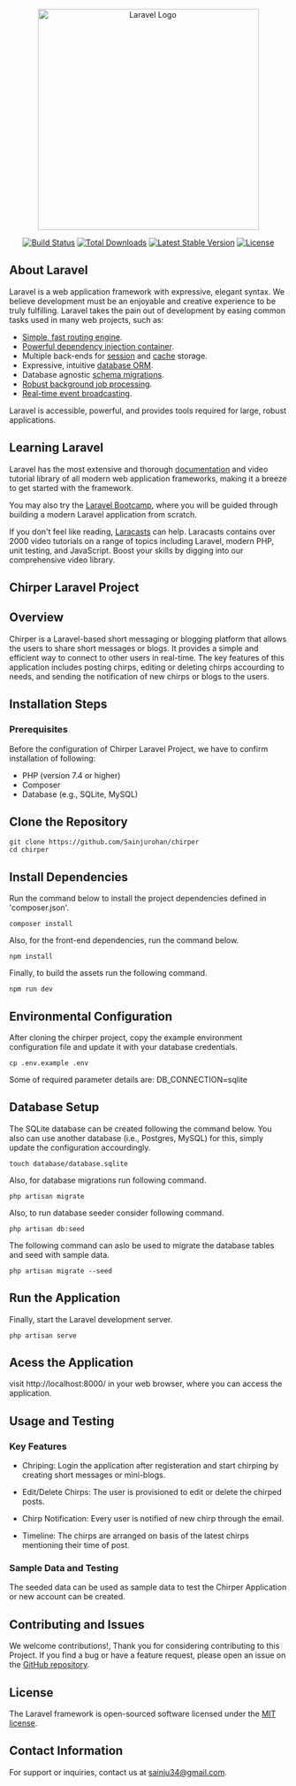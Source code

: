 <p align="center"><a href="https://laravel.com" target="_blank"><img src="https://raw.githubusercontent.com/laravel/art/master/logo-lockup/5%20SVG/2%20CMYK/1%20Full%20Color/laravel-logolockup-cmyk-red.svg" width="400" alt="Laravel Logo"></a></p>

<p align="center">
<a href="https://github.com/laravel/framework/actions"><img src="https://github.com/laravel/framework/workflows/tests/badge.svg" alt="Build Status"></a>
<a href="https://packagist.org/packages/laravel/framework"><img src="https://img.shields.io/packagist/dt/laravel/framework" alt="Total Downloads"></a>
<a href="https://packagist.org/packages/laravel/framework"><img src="https://img.shields.io/packagist/v/laravel/framework" alt="Latest Stable Version"></a>
<a href="https://packagist.org/packages/laravel/framework"><img src="https://img.shields.io/packagist/l/laravel/framework" alt="License"></a>
</p>

## About Laravel

Laravel is a web application framework with expressive, elegant syntax. We believe development must be an enjoyable and creative experience to be truly fulfilling. Laravel takes the pain out of development by easing common tasks used in many web projects, such as:

- [Simple, fast routing engine](https://laravel.com/docs/routing).
- [Powerful dependency injection container](https://laravel.com/docs/container).
- Multiple back-ends for [session](https://laravel.com/docs/session) and [cache](https://laravel.com/docs/cache) storage.
- Expressive, intuitive [database ORM](https://laravel.com/docs/eloquent).
- Database agnostic [schema migrations](https://laravel.com/docs/migrations).
- [Robust background job processing](https://laravel.com/docs/queues).
- [Real-time event broadcasting](https://laravel.com/docs/broadcasting).

Laravel is accessible, powerful, and provides tools required for large, robust applications.

## Learning Laravel

Laravel has the most extensive and thorough [documentation](https://laravel.com/docs) and video tutorial library of all modern web application frameworks, making it a breeze to get started with the framework.

You may also try the [Laravel Bootcamp](https://bootcamp.laravel.com), where you will be guided through building a modern Laravel application from scratch.

If you don't feel like reading, [Laracasts](https://laracasts.com) can help. Laracasts contains over 2000 video tutorials on a range of topics including Laravel, modern PHP, unit testing, and JavaScript. Boost your skills by digging into our comprehensive video library.

## Chirper Laravel Project

## Overview

Chirper is a Laravel-based short messaging or blogging platform that allows the users to share short messages or blogs. It provides a
simple and efficient way to connect to other users in real-time. The key features of this application includes posting chirps, editing
or deleting chirps accourding to needs, and sending the notification of new chirps or blogs to the users.

## Installation Steps
### Prerequisites
Before the configuration of Chirper Laravel Project, we have to confirm installation of following:

- PHP (version 7.4 or higher)
- Composer
- Database (e.g., SQLite, MySQL)

## Clone the Repository

```
git clone https://github.com/Sainjurohan/chirper
cd chirper
```

## Install Dependencies
Run the command below to install the project dependencies defined in 'composer.json'.
```
composer install
```

Also, for the front-end dependencies, run the command below.
```
npm install
```

Finally, to build the assets run the following command.
```
npm run dev
```

## Environmental Configuration

After cloning the chirper project, copy the example environment configuration file and update it with your database credentials.
```
cp .env.example .env
```

Some of required parameter details are:
DB_CONNECTION=sqlite

## Database Setup

The SQLite database can be created following the command below. You also can use another database (i.e., Postgres, MySQL) for this, simply update the configuration accourdingly.
```
touch database/database.sqlite
```

Also, for database migrations run following command.
```
php artisan migrate
```

Also, to run database seeder consider following command.
```
php artisan db:seed
```

The following command can aslo be used to migrate the database tables and seed with sample data.
```
php artisan migrate --seed
```

## Run the Application

Finally, start the Laravel development server.
```
php artisan serve
```
## Acess the Application

visit http://localhost:8000/ in your web browser, where you can access the application.

## Usage and Testing

### Key Features

- Chriping: Login the application after registeration and start chirping by creating short messages or mini-blogs.

- Edit/Delete Chirps: The user is provisioned to edit or delete the chirped posts.

- Chirp Notification: Every user is notified of new chirp through the email.

- Timeline: The chirps are arranged on basis of the latest chirps mentioning their time of post. 

### Sample Data and Testing

The seeded data can be used as sample data to test the Chirper Application or new account can be created.

## Contributing and Issues

We welcome contributions!, Thank you for considering contributing to this Project. If you find a bug or have a feature request, please open an issue on the [GitHub repository](https://github.com/Sainjurohan/chirper/issues).

## License

The Laravel framework is open-sourced software licensed under the [MIT license](https://opensource.org/licenses/MIT).

## Contact Information

For support or inquiries, contact us at sainju34@gmail.com.
